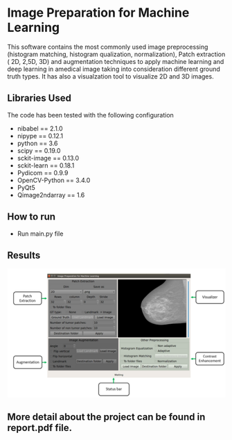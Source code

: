 # Image Preparation for Machine Learning
This software contains the most commonly
used image preprocessing (histogram matching, histogram qualization, normalization), Patch extraction ( 2D, 2,5D, 3D) and augmentation techniques to apply machine learning and deep learning in amedical image taking into consideration different ground truth types. It has also a visualzation tool to visualize 2D and 3D images.

## Libraries Used
The code has been tested with the following configuration


- nibabel == 2.1.0
- nipype == 0.12.1
- python == 3.6
- scipy == 0.19.0
- sckit-image == 0.13.0
- sckit-learn == 0.18.1
- Pydicom == 0.9.9
- OpenCV-Python == 3.4.0
- PyQt5
- Qimage2ndarray == 1.6

## How to run 
* Run main.py file

## Results
![](gui.PNG "GUI")

## More detail about the project can be found in report.pdf file.

